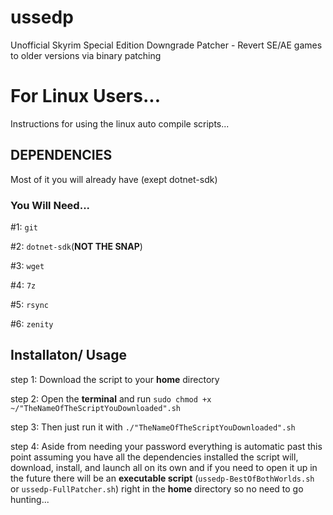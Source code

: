 # ussedp
Unofficial Skyrim Special Edition Downgrade Patcher - Revert SE/AE games to older versions via binary patching

# For Linux Users...

Instructions for using the linux auto compile scripts...

## **DEPENDENCIES**

Most of it you will already have (exept dotnet-sdk)

### **You Will Need...**

#1: `git`

#2: `dotnet-sdk`(**NOT THE SNAP**)

#3: `wget`

#4: `7z`

#5: `rsync`

#6: `zenity`

## **Installaton/ Usage**

step 1: Download the script to your **home** directory

step 2: Open the **terminal** and run `sudo chmod +x ~/"TheNameOfTheScriptYouDownloaded".sh`

step 3: Then just run it with `./"TheNameOfTheScriptYouDownloaded".sh`

step 4: Aside from needing your password everything is automatic past this point assuming you have all the dependencies installed the script will, download, install, and launch all on its own and if you need to open it up in the future there will be an **executable script** (`ussedp-BestOfBothWorlds.sh` or `ussedp-FullPatcher.sh`) right in the **home** directory so no need to go hunting...
